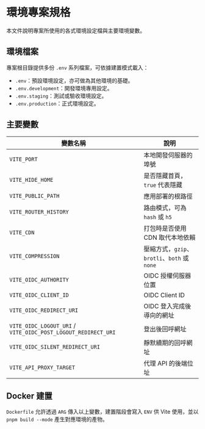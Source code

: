 # 環境專案規格

本文件說明專案所使用的各式環境設定檔與主要環境變數。

## 環境檔案

專案根目錄提供多份 `.env` 系列檔案，可依據建置模式載入：

- `.env`：預設環境設定，亦可做為其他環境的基礎。
- `.env.development`：開發環境專用設定。
- `.env.staging`：測試或驗收環境設定。
- `.env.production`：正式環境設定。

## 主要變數

| 變數名稱 | 說明 |
| -------- | ------------------------------------------------------------ |
| `VITE_PORT` | 本地開發伺服器的埠號 |
| `VITE_HIDE_HOME` | 是否隱藏首頁，`true` 代表隱藏 |
| `VITE_PUBLIC_PATH` | 應用部署的根路徑 |
| `VITE_ROUTER_HISTORY` | 路由模式，可為 `hash` 或 `h5` |
| `VITE_CDN` | 打包時是否使用 CDN 取代本地依賴 |
| `VITE_COMPRESSION` | 壓縮方式，`gzip`、`brotli`、`both` 或 `none` |
| `VITE_OIDC_AUTHORITY` | OIDC 授權伺服器位置 |
| `VITE_OIDC_CLIENT_ID` | OIDC Client ID |
| `VITE_OIDC_REDIRECT_URI` | OIDC 登入完成後導向的網址 |
| `VITE_OIDC_LOGOUT_URI` / `VITE_OIDC_POST_LOGOUT_REDIRECT_URI` | 登出後回呼網址 |
| `VITE_OIDC_SILENT_REDIRECT_URI` | 靜默續期的回呼網址 |
| `VITE_API_PROXY_TARGET` | 代理 API 的後端位址 |

## Docker 建置

`Dockerfile` 允許透過 `ARG` 傳入以上變數，建置階段會寫入 `ENV` 供 Vite 使用，並以 `pnpm build --mode` 產生對應環境的產物。


